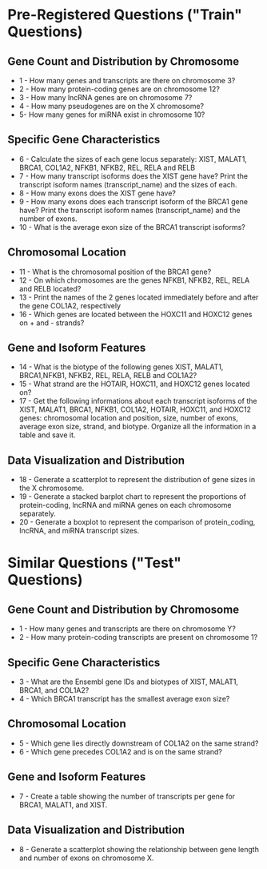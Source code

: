 # Pre-Registered Questions ("Train" Questions)
## Gene Count and Distribution by Chromosome
- 1 - How many genes and transcripts are there on chromosome 3?
- 2 - How many protein-coding genes are on chromosome 12?
- 3 - How many lncRNA genes are on chromosome 7?
- 4 - How many pseudogenes are on the X chromosome?
- 5- How many genes for miRNA exist in chromosome 10?
## Specific Gene Characteristics
- 6 - Calculate the sizes of each gene locus separately: XIST, MALAT1, BRCA1, COL1A2, NFKB1, NFKB2, REL, RELA and RELB
- 7 - How many transcript isoforms does the XIST gene have? Print the transcript isoform names (transcript_name) and the sizes of each.
- 8 - How many exons does the XIST gene have?
- 9 - How many exons does each transcript isoform of the BRCA1 gene have? Print the transcript isoform names (transcript_name) and the number of exons.
- 10 - What is the average exon size of the BRCA1 transcript isoforms?
## Chromosomal Location
- 11 - What is the chromosomal position of the BRCA1 gene?
- 12 - On which chromosomes are the genes NFKB1, NFKB2, REL, RELA and RELB located?
- 13 - Print the names of the 2 genes located immediately before and after the gene COL1A2, respectively
- 16 - Which genes are located between the HOXC11 and HOXC12 genes on + and - strands?
## Gene and Isoform Features
- 14 - What is the biotype of the following genes XIST, MALAT1, BRCA1,NFKB1, NFKB2, REL, RELA, RELB and COL1A2?
- 15 - What strand are the HOTAIR, HOXC11, and HOXC12 genes located on?
- 17 - Get the following informations about each transcript isoforms of the XIST, MALAT1, BRCA1, NFKB1, COL1A2, HOTAIR, HOXC11, and HOXC12 genes: chromosomal location and position, size, number of exons, average exon size, strand, and biotype. Organize all the information in a table and save it.
## Data Visualization and Distribution
- 18 - Generate a scatterplot to represent the distribution of gene sizes in the X chromosome.
- 19 - Generate a stacked barplot chart to represent the proportions of protein-coding, lncRNA and miRNA genes on each chromosome separately.
- 20 - Generate a boxplot to represent the comparison of protein_coding, lncRNA, and miRNA transcript sizes.
# Similar Questions ("Test" Questions)

## Gene Count and Distribution by Chromosome
- 1 - How many genes and transcripts are there on chromosome Y?
- 2 - How many protein-coding transcripts are present on chromosome 1?
## Specific Gene Characteristics
- 3 - What are the Ensembl gene IDs and biotypes of XIST, MALAT1, BRCA1, and COL1A2?
- 4 - Which BRCA1 transcript has the smallest average exon size?
## Chromosomal Location
- 5 - Which gene lies directly downstream of COL1A2 on the same strand?
- 6 - Which gene precedes COL1A2 and is on the same strand?
## Gene and Isoform Features
- 7 - Create a table showing the number of transcripts per gene for BRCA1, MALAT1, and XIST.
## Data Visualization and Distribution
- 8 - Generate a scatterplot showing the relationship between gene length and number of exons on chromosome X.